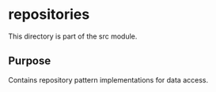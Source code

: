# repositories

This directory is part of the src module.

## Purpose

Contains repository pattern implementations for data access.

